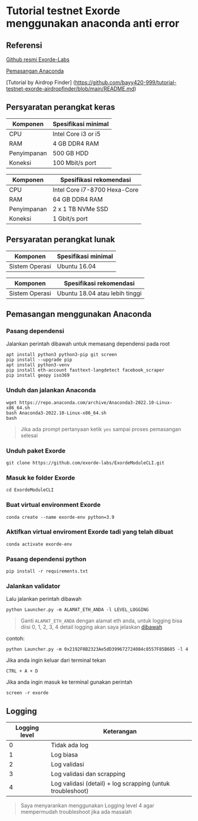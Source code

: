 # Tutorial testnet Exorde menggunakan anaconda anti error

## Referensi

[Github resmi Exorde-Labs](https://github.com/exorde-labs/ExordeModuleCLI/)

[Pemasangan Anaconda](https://docs.conda.io/projects/conda/en/latest/user-guide/install/linux.html)

[Tutorial by Airdrop Finder] (https://github.com/bayy420-999/tutorial-testnet-exorde-airdropfinder/blob/main/README.md)

## Persyaratan perangkat keras

| Komponen | Spesifikasi minimal |
|----------|---------------------|
|CPU|Intel Core i3 or i5|
|RAM|4 GB DDR4 RAM|
|Penyimpanan|500 GB HDD|
|Koneksi|100 Mbit/s port|

| Komponen | Spesifikasi rekomendasi |
|----------|---------------------|
|CPU|Intel Core i7-8700 Hexa-Core|
|RAM|64 GB DDR4 RAM|
|Penyimpanan|2 x 1 TB NVMe SSD|
|Koneksi|1 Gbit/s port|

## Persyaratan perangkat lunak

| Komponen | Spesifikasi minimal |
|----------|---------------------|
|Sistem Operasi|Ubuntu 16.04|

| Komponen | Spesifikasi rekomendasi |
|----------|---------------------|
|Sistem Operasi|Ubuntu 18.04 atau lebih tinggi|


## Pemasangan menggunakan Anaconda

### Pasang dependensi

Jalankan perintah dibawah untuk memasang dependensi pada root

```
apt install python3 python3-pip git screen
pip install --upgrade pip
apt install python3-venv
pip install eth-account fasttext-langdetect facebook_scraper
pip install geopy iso369
```

### Unduh dan jalankan Anaconda

```
wget https://repo.anaconda.com/archive/Anaconda3-2022.10-Linux-x86_64.sh
bash Anaconda3-2022.10-Linux-x86_64.sh
bash
```

> Jika ada prompt pertanyaan ketik `yes` sampai proses pemasangan selesai

### Unduh paket Exorde

```
git clone https://github.com/exorde-labs/ExordeModuleCLI.git
```

### Masuk ke folder Exorde

```
cd ExordeModuleCLI
```

### Buat virtual environment Exorde

```
conda create --name exorde-env python=3.9
```

### Aktifkan virtual enviroment Exorde tadi yang telah dibuat

```
conda activate exorde-env
```

### Pasang dependensi python

```
pip install -r requirements.txt
```

### Jalankan validator

Lalu jalankan perintah dibawah

```
python Launcher.py -m ALAMAT_ETH_ANDA -l LEVEL_LOGGING
```
> Ganti `ALAMAT_ETH_ANDA` dengan alamat eth anda, untuk logging bisa diisi 0, 1, 2, 3, 4 detail logging akan saya jelaskan [dibawah](https://github.com/ilhambyte/tutorial-tesnet-exorde-menggunakan-anaconda#logging)

contoh:

```
python Launcher.py -m 0x2192F0B2323Ae5dD399672724084c8557F85B685 -l 4
```

Jika anda ingin keluar dari terminal tekan 

```CTRL + A + D```

Jika anda ingin masuk ke terminal gunakan perintah 

```
screen -r exorde
```

## Logging

| Logging level | Keterangan |
|---------------|------------|
|0|Tidak ada log|
|1|Log biasa|
|2|Log validasi|
|3|Log validasi dan scrapping|
|4|Log validasi (detail) + log scrapping (untuk troubleshoot)

> Saya menyarankan menggunakan Logging level 4 agar mempermudah troubleshoot jika ada masalah
